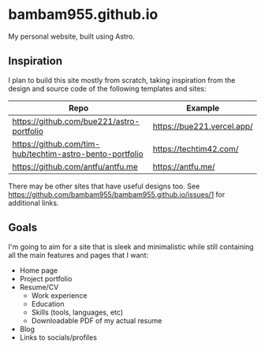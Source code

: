 # bambam955.github.io

My personal website, built using Astro.

## Inspiration

I plan to build this site mostly from scratch, taking inspiration from the design and source code of the following templates and sites:

| Repo | Example |
| --- | --- |
| https://github.com/bue221/astro-portfolio | https://bue221.vercel.app/ |
| https://github.com/tim-hub/techtim-astro-bento-portfolio | https://techtim42.com/ |
| https://github.com/antfu/antfu.me | https://antfu.me/ |

There may be other sites that have useful designs too. See https://github.com/bambam955/bambam955.github.io/issues/1 for additional links.

## Goals

I'm going to aim for a site that is sleek and minimalistic while still containing all the main features and pages that I want:

- Home page
- Project portfolio
- Resume/CV
  - Work experience
  - Education
  - Skills (tools, languages, etc)
  - Downloadable PDF of my actual resume
- Blog
- Links to socials/profiles
